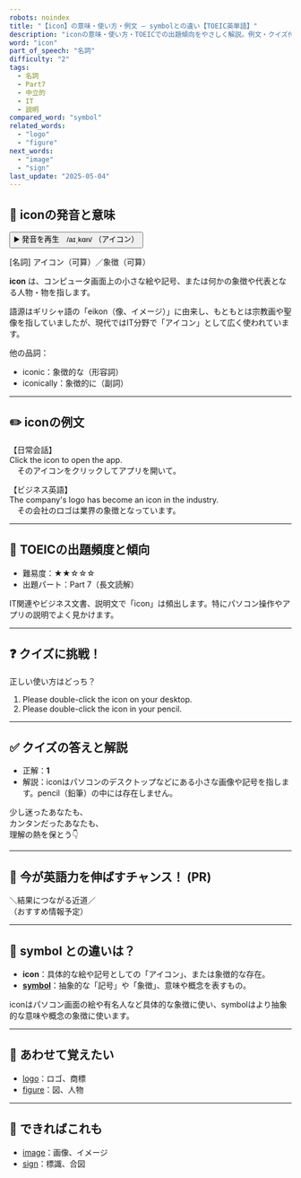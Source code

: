 ```yaml
---
robots: noindex
title: "【icon】の意味・使い方・例文 ― symbolとの違い【TOEIC英単語】"
description: "iconの意味・使い方・TOEICでの出題傾向をやさしく解説。例文・クイズ付きでsymbolとの違いもわかりやすく学べます。"
word: "icon"
part_of_speech: "名詞"
difficulty: "2"
tags:
  - 名詞
  - Part7
  - 中立的
  - IT
  - 説明
compared_word: "symbol"
related_words:
  - "logo"
  - "figure"
next_words:
  - "image"
  - "sign"
last_update: "2025-05-04"
---
```


## 🔰 iconの発音と意味

<button class="play-audio" onclick="playTTS('icon')">
  <span class="play-audio-main">
    ▶️ 発音を再生　/aɪˌkɑn/
  </span>
  <span class="play-audio-sub">
    （アイコン）
  </span>
</button>

[名詞] アイコン（可算）／象徴（可算）

**icon** は、コンピュータ画面上の小さな絵や記号、または何かの象徴や代表となる人物・物を指します。

語源はギリシャ語の「eikon（像、イメージ）」に由来し、もともとは宗教画や聖像を指していましたが、現代ではIT分野で「アイコン」として広く使われています。

他の品詞：  
- iconic：象徴的な（形容詞）
- iconically：象徴的に（副詞）

---

## ✏️ iconの例文

【日常会話】  
Click the icon to open the app.  
　そのアイコンをクリックしてアプリを開いて。

【ビジネス英語】  
The company's logo has become an icon in the industry.  
　その会社のロゴは業界の象徴となっています。

---

## 🎯 TOEICの出題頻度と傾向

- 難易度：★★☆☆☆
- 出題パート：Part 7（長文読解）

IT関連やビジネス文書、説明文で「icon」は頻出します。特にパソコン操作やアプリの説明でよく見かけます。

---

## ❓ クイズに挑戦！

正しい使い方はどっち？

1. Please double-click the icon on your desktop.  
2. Please double-click the icon in your pencil.

---

## ✅ クイズの答えと解説

- 正解：**1**
- 解説：iconはパソコンのデスクトップなどにある小さな画像や記号を指します。pencil（鉛筆）の中には存在しません。

少し迷ったあなたも、  
カンタンだったあなたも、  
理解の熱を保とう👇️

---

## 🚀 今が英語力を伸ばすチャンス！ (PR)

<div class="info-center">
＼結果につながる近道／<br>  
（おすすめ情報予定）
</div>

---

## 🤔  symbol との違いは？

- **icon**：具体的な絵や記号としての「アイコン」、または象徴的な存在。
- **[symbol](/symbol)**：抽象的な「記号」や「象徴」、意味や概念を表すもの。

iconはパソコン画面の絵や有名人など具体的な象徴に使い、symbolはより抽象的な意味や概念の象徴に使います。

---

## 🧩 あわせて覚えたい

- [logo](/logo)：ロゴ、商標
- [figure](/figure)：図、人物

---

## 📖 できればこれも

- [image](/image)：画像、イメージ
- [sign](/sign)：標識、合図

<!-- cvid: aid46_bid32 -->
